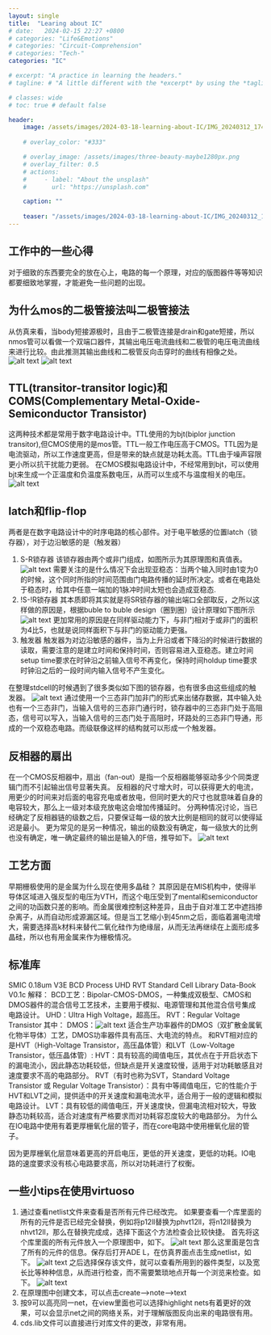 ```yaml
---
layout: single
title:  "Learing about IC"
# date:   2024-02-15 22:27 +0800
# categories: "Life&Emotions"
# categories: "Circuit-Comprehension"
# categories: "Tech-"
categories: "IC"

# excerpt: "A practice in learning the headers."
# tagline: # "A little different with the *excerpt* by using the *tagline*. "

# classes: wide
# toc: true # default false

header:
    image: /assets/images/2024-03-18-learning-about-IC/IMG_20240312_174914.jpg
    
    # overlay_color: "#333"

    # overlay_image: /assets/images/three-beauty-maybe1280px.png
    # overlay_filter: 0.5
    # actions:
    #     - label: "About the unsplash"
    #       url: "https://unsplash.com"

    caption: ""
    
    teaser: "/assets/images/2024-03-18-learning-about-IC/IMG_20240312_190554.jpg"
---
```

## 工作中的一些心得
对于细致的东西要完全的放在心上，电路的每一个原理，对应的版图器件等等知识都要细致地掌握，才能避免一些问题的出现。


<!-- ## 周报写一些哪些内容
- latch
- flip flip种种类型
- 工艺课程中学到的一些做个总结（闩锁效应等等）
- 学习biplor等等相关的公式以及和cmos的区别
- 二极管连接方式的mos管为什么叫二极管连接
- 反相器链的扇出怎样是最高效的（在功耗和速度方面，为什么是3倍）
- ![alt text](/assets/images/2024-03-18-learning-about-IC/image-16.png)



## 反相器
开关阈值：vin=vout时和 -->


## 为什么mos的二极管接法叫二极管接法
从仿真来看，当body短接源极时，且由于二极管连接是drain和gate短接，所以nmos管可以看做一个双端口器件，其输出电压电流曲线和二极管的电压电流曲线来进行比较。由此推测其输出曲线和二极管反向击穿时的曲线有相像之处。
![alt text](/assets/images/2024-03-18-learning-about-IC/image-17.png)
![alt text](/assets/images/2024-03-18-learning-about-IC/image-18.png)


## TTL(transitor-transitor logic)和COMS(Complementary Metal-Oxide-Semiconductor Transistor)
这两种技术都是常用于数字电路设计中。TTL使用的为bjt(biplor junction transitor),但CMOS使用的是mos管。TTL一般工作电压高于CMOS。TTL因为是电流驱动，所以工作速度更高，但是带来的缺点就是功耗太高。TTL由于噪声容限更小所以抗干扰能力更弱。
在CMOS模拟电路设计中，不经常用到bjt，可以使用bjt来生成一个正温度和负温度系数电压，从而可以生成不与温度相关的电压。
![alt text](/assets/images/2024-03-18-learning-about-IC/image-22.png)
## latch和flip-flop
两者是在数字电路设计中的时序电路的核心部件。对于电平敏感的位置latch（锁存器），对于边沿敏感的是（触发器）
1. S-R锁存器
该锁存器由两个或非门组成，如图所示为其原理图和真值表。
![alt text](/assets/images/2024-03-18-learning-about-IC/image-19.png)
需要关注的是什么情况下会出现亚稳态：当两个输入同时由1变为0的时候，这个同时所指的时间范围由门电路传播的延时所决定。或者在电路处于稳态时，给其中任意一端加的1脉冲时间太短也会造成亚稳态.
2. !S-!R锁存器
其本质即将其实就是将SR锁存器的输出端口全部取反，之所以这样做的原因是，根据buble to buble design（圈到圈）设计原理如下图所示
![alt text](/assets/images/2024-03-18-learning-about-IC/image-20.png)
更加常用的原因是在同样驱动能力下，与非门相对于或非门的面积为4比5，也就是说同样面积下与非门的驱动能力更强。
3. 触发器
触发器为对边沿敏感的器件，当为上升沿或者下降沿的时候进行数据的读取，需要注意的是建立时间和保持时间，否则容易进入亚稳态。建立时间setup time要求在时钟沿之前输入信号不再变化，保持时间holdup time要求时钟沿之后的一段时间内输入信号不产生变化。

在整理stdcell的时候遇到了很多类似如下图的锁存器，也有很多由这些组成的触发器。
![alt text](/assets/images/2024-03-18-learning-about-IC/image-21.png)
通过使用一个三态非门加非门的形式来出储存数据，其中输入处也有一个三态非门，当输入信号的三态非门通行时，锁存器中的三态非门处于高阻态，信号可以写入，当输入信号的三态门处于高阻时，环路处的三态非门导通，形成的一个双稳态电路。而级联像这样的结构就可以形成一个触发器。

## 反相器的扇出
在一个CMOS反相器中，扇出（fan-out）是指一个反相器能够驱动多少个同类逻辑门而不引起输出信号显著失真。
反相器的尺寸增大时，可以获得更大的电流，用更少的时间来对后面的电容充电或者放电，但同时更大的尺寸也就意味着自身的电容较大，那么上一级对本级充放电这会增加传播延时。
分两种情况讨论，当已经确定了反相器链的级数之后，只要保证每一级的放大比例是相同的就可以使得延迟是最小。
更为常见的是另一种情况，输出的级数没有确定，每一级放大的比例也没有确定，唯一确定最终的输出是输入的F倍，推导如下。
![alt text](/assets/images/2024-03-18-learning-about-IC/image-23.png)

## 工艺方面
早期栅极使用的是金属为什么现在使用多晶硅？
其原因是在MIS机构中，使得半导体区域进入强反型的电压为VTH，而这个电压受到了mental和semiconductor之间的功函数只差的影响。而金属很难控制这种差异，且由于自对准工艺中遮挡掺杂离子，从而自动形成源漏区域。但是当工艺缩小到45nm之后，面临着漏电流增大，需要选择高k材料来替代二氧化硅作为绝缘层，从而无法再继续在上面形成多晶硅，所以也有用金属来作为栅极情况。
<!-- 闩锁效应是因为有两个 -->

## 标准库
SMIC 0.18um V3E BCD Process UHD RVT
Standard Cell Library Data-Book V0.1c
解释：
BCD工艺：Bipolar-CMOS-DMOS，一种集成双极型、CMOS和DMOS器件的混合信号工艺技术，主要用于模拟、电源管理和其他混合信号集成电路设计。
UHD：Ultra High Voltage，超高压。
RVT：Regular Voltage Transistor
其中：
DMOS：![alt text](/assets/images/2024-03-18-learning-about-IC/image-6.png)
适合生产功率器件的DMOS（双扩散金属氧化物半导体）工艺，DMOS功率器件具有高压、大电流的特点。
和RVT相对应的是HVT（High-Voltage Transistor，高压晶体管）和LVT（Low-Voltage Transistor，低压晶体管）:
HVT：具有较高的阈值电压，其优点在于开启状态下的漏电流小，因此静态功耗较低，但缺点是开关速度较慢，适用于对功耗敏感且对速度要求不高的电路部分。
RVT（有时也称为SVT，Standard Voltage Transistor 或 Regular Voltage Transistor）：具有中等阈值电压，它的性能介于HVT和LVT之间，提供适中的开关速度和漏电流水平，适合用于一般的逻辑和模拟电路设计。
LVT：具有较低的阈值电压，开关速度快，但漏电流相对较大，导致静态功耗较高，适合对速度有严格要求而对功耗容忍度较大的电路部分。
为什么在IO电路中使用有着更厚栅氧化层的管子，而在core电路中使用栅氧化层的管子。
<!-- ![alt text](最小尺寸.png) -->
因为更厚栅氧化层意味着更高的开启电压，更低的开关速度，更低的功耗。IO电路的速度要求没有核心电路要求高，所以对功耗进行了权衡。
<!-- 查看仿真.lib文件中nh_mis_ckt和nhvt12ll_mis_ckt的电晶体模型，如下：
![alt text](/assets/images/2024-03-18-learning-about-IC/image-15.png)
![alt text](/assets/images/2024-03-18-learning-about-IC/image-14.png) -->


## 一些小tips在使用virtuoso
1. 通过查看netlist文件来查看是否所有元件已经改完。
    如果要查看一个库里面的所有的元件是否已经完全替换，例如将p12ll替换为phvt12ll，将n12ll替换为nhvt12ll，那么在替换完成成，选择下面这个方法检查会比较快捷。
    首先将这个库里面的所有元件放入一个原理图中，如下。
    ![alt text](image.png)
    那么这里面是包含了所有的元件的信息。保存后打开ADE L，在仿真界面点击生成netlist，如下。
    ![alt text](/assets/images/2024-03-18-learning-about-IC/image-1.png)
    之后选择保存该文件，就可以查看所用到的器件类型，以及宽长比等种种信息，从而进行检查，而不需要繁琐地点开每一个浏览来检查。如下。
    ![alt text](/assets/images/2024-03-18-learning-about-IC/image-2.png)
2. 在原理图中创建文本，可以点击create-->note-->text
3. 按9可以高亮同一net，在view里面也可以选择highlight nets有着更好的效果，可以会显示net之间的网络关系，对于理解版图反向出来的电路很有用。
4. cds.lib文件可以直接进行对库文件的更改，非常有用。